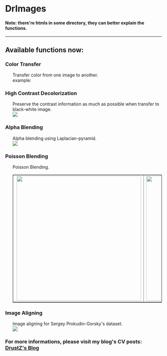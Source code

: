 # DrImages
<h4>Note: there're htmls in some directory, they can better explain the functions.</h4>
<hr>
<h2>Available functions now:</h2>
<h3>Color Transfer</h3>
<ul>
Transfer color from one image to another.
<br>
example:

</ul>
<h3>High Contrast Decolorization</h3>
<ul>
	Preserve the contrast information as much as possible when transfer to black-white image.
  	<img src="http://f6.topitme.com/6/90/27/1145535066fb427906o.jpg" height="" width="" style="display: block; margin-left: auto; margin-right: auto;">

</ul>
<h3>Alpha Blending</h3>
<ul>
	Alpha blending using Laplacian-pyramid.
	<img src="http://f6.topitme.com/6/90/27/1145535066fb427906o.jpg" height="" width="" style="display: block; margin-left: auto; margin-right: auto;">
	
</ul>
<h3>Poisson Blending</h3>
<ul>
	Poisson Blending.
	<table border="1" cellspacing="0" cellpadding="0" style="margin-left:auto;margin-right:auto;text-align:left">
<tr>
<td><img src="http://eric-yuan.me/wp-content/uploads/2013/10/2.jpg" align="right" width="400" height=""/></td>
<td><img src="http://eric-yuan.me/wp-content/uploads/2013/10/3.jpg" align="left" width="400" height=""/></td>
</tr>
</table>
</ul>
<h3>Image Aligning</h3>
<ul>
	Image aligning for Sergey Prokudin-Gorsky's dataset.
	<img src="http://cs.brown.edu/courses/cs129/asgn/proj1/images/teaser.jpg" height="" width="" style="display: block; margin-left: auto; margin-right: auto;">
</ul>

### For more informations, please visit my blog's CV posts: <a href="http://drustz.com/index.php/tag/computer-vision/" target="_blank">DrustZ's Blog</a>
